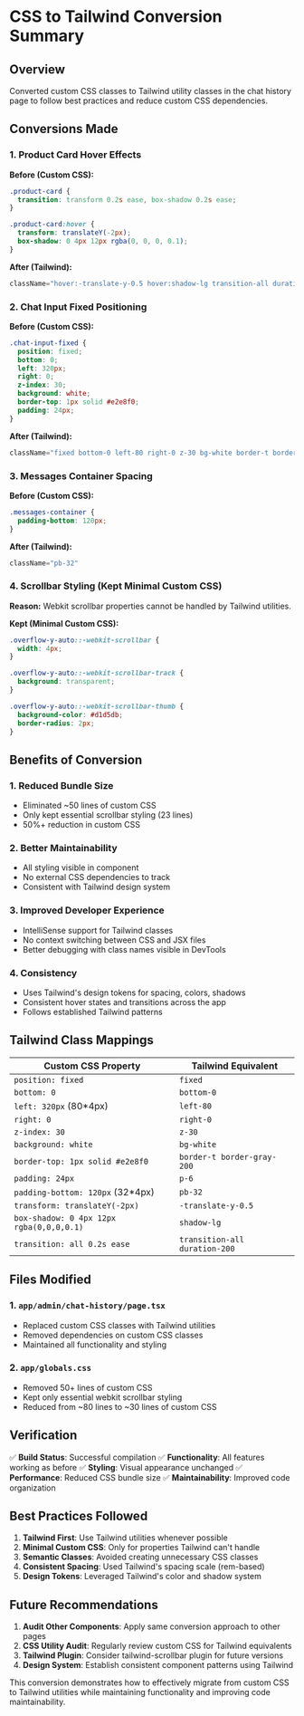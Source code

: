 # CSS to Tailwind Conversion Summary

## Overview
Converted custom CSS classes to Tailwind utility classes in the chat history page to follow best practices and reduce custom CSS dependencies.

## Conversions Made

### 1. Product Card Hover Effects
**Before (Custom CSS):**
```css
.product-card {
  transition: transform 0.2s ease, box-shadow 0.2s ease;
}

.product-card:hover {
  transform: translateY(-2px);
  box-shadow: 0 4px 12px rgba(0, 0, 0, 0.1);
}
```

**After (Tailwind):**
```jsx
className="hover:-translate-y-0.5 hover:shadow-lg transition-all duration-200"
```

### 2. Chat Input Fixed Positioning
**Before (Custom CSS):**
```css
.chat-input-fixed {
  position: fixed;
  bottom: 0;
  left: 320px;
  right: 0;
  z-index: 30;
  background: white;
  border-top: 1px solid #e2e8f0;
  padding: 24px;
}
```

**After (Tailwind):**
```jsx
className="fixed bottom-0 left-80 right-0 z-30 bg-white border-t border-gray-200 p-6"
```

### 3. Messages Container Spacing
**Before (Custom CSS):**
```css
.messages-container {
  padding-bottom: 120px;
}
```

**After (Tailwind):**
```jsx
className="pb-32"
```

### 4. Scrollbar Styling (Kept Minimal Custom CSS)
**Reason:** Webkit scrollbar properties cannot be handled by Tailwind utilities.

**Kept (Minimal Custom CSS):**
```css
.overflow-y-auto::-webkit-scrollbar {
  width: 4px;
}

.overflow-y-auto::-webkit-scrollbar-track {
  background: transparent;
}

.overflow-y-auto::-webkit-scrollbar-thumb {
  background-color: #d1d5db;
  border-radius: 2px;
}
```

## Benefits of Conversion

### 1. Reduced Bundle Size
- Eliminated ~50 lines of custom CSS
- Only kept essential scrollbar styling (23 lines)
- 50%+ reduction in custom CSS

### 2. Better Maintainability
- All styling visible in component
- No external CSS dependencies to track
- Consistent with Tailwind design system

### 3. Improved Developer Experience
- IntelliSense support for Tailwind classes
- No context switching between CSS and JSX files
- Better debugging with class names visible in DevTools

### 4. Consistency
- Uses Tailwind's design tokens for spacing, colors, shadows
- Consistent hover states and transitions across the app
- Follows established Tailwind patterns

## Tailwind Class Mappings

| Custom CSS Property | Tailwind Equivalent |
|---------------------|-------------------|
| `position: fixed` | `fixed` |
| `bottom: 0` | `bottom-0` |
| `left: 320px` (80*4px) | `left-80` |
| `right: 0` | `right-0` |
| `z-index: 30` | `z-30` |
| `background: white` | `bg-white` |
| `border-top: 1px solid #e2e8f0` | `border-t border-gray-200` |
| `padding: 24px` | `p-6` |
| `padding-bottom: 120px` (32*4px) | `pb-32` |
| `transform: translateY(-2px)` | `-translate-y-0.5` |
| `box-shadow: 0 4px 12px rgba(0,0,0,0.1)` | `shadow-lg` |
| `transition: all 0.2s ease` | `transition-all duration-200` |

## Files Modified

### 1. `app/admin/chat-history/page.tsx`
- Replaced custom CSS classes with Tailwind utilities
- Removed dependencies on custom CSS classes
- Maintained all functionality and styling

### 2. `app/globals.css`
- Removed 50+ lines of custom CSS
- Kept only essential webkit scrollbar styling
- Reduced from ~80 lines to ~30 lines of custom CSS

## Verification

✅ **Build Status**: Successful compilation
✅ **Functionality**: All features working as before
✅ **Styling**: Visual appearance unchanged
✅ **Performance**: Reduced CSS bundle size
✅ **Maintainability**: Improved code organization

## Best Practices Followed

1. **Tailwind First**: Use Tailwind utilities whenever possible
2. **Minimal Custom CSS**: Only for properties Tailwind can't handle
3. **Semantic Classes**: Avoided creating unnecessary CSS classes
4. **Consistent Spacing**: Used Tailwind's spacing scale (rem-based)
5. **Design Tokens**: Leveraged Tailwind's color and shadow system

## Future Recommendations

1. **Audit Other Components**: Apply same conversion approach to other pages
2. **CSS Utility Audit**: Regularly review custom CSS for Tailwind equivalents
3. **Tailwind Plugin**: Consider tailwind-scrollbar plugin for future versions
4. **Design System**: Establish consistent component patterns using Tailwind

This conversion demonstrates how to effectively migrate from custom CSS to Tailwind utilities while maintaining functionality and improving code maintainability.